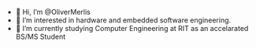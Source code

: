 - 👋 Hi, I’m @OliverMerlis
- 👀 I’m interested in hardware and embedded software engineering.
- 🌱 I’m currently studying Computer Engineering at RIT as an accelarated BS/MS Student

<!---
OliverMerlis/OliverMerlis is a ✨ special ✨ repository because its `README.md` (this file) appears on your GitHub profile.
You can click the Preview link to take a look at your changes.
--->
